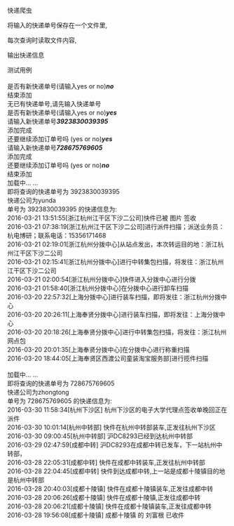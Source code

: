 快递爬虫

将输入的快递单号保存在一个文件里,

每次查询时读取文件内容,

输出快递信息

测试用例<br>
<br>
是否有新快递单号(请输入yes or no)***no***<br>
结束添加<br>
无已有快递单号,请先输入快递单号<br>
是否有新快递单号(请输入yes or no)***yes***<br>
请输入新快递单号***3923830039395***<br>
添加完成<br>
还要继续添加订单号吗 (yes or no)***yes***<br>
请输入新快递单号***728675769605***<br>
添加完成<br>
还要继续添加订单号吗 (yes or no)***no***<br>
结束添加<br>
加载中... ...<br>
即将查询的快递单号为 3923830039395<br>
快递公司为yunda<br>
单号为 3923830039395 的快递信息为:<br>
2016-03-21 13:51:55[浙江杭州江干区下沙二公司]快件已被 图片 签收<br>
2016-03-21 07:38:19[浙江杭州江干区下沙二公司]进行派件扫描；派送业务员：杭电博研；联系电话：15356171468<br>
2016-03-21 02:19:01[浙江杭州分拨中心]从站点发出，本次转运目的地：浙江杭州江干区下沙二公司<br>
2016-03-21 02:15:41[浙江杭州分拨中心]进行中转集包扫描，将发往：浙江杭州江干区下沙二公司<br>
2016-03-21 02:00:54[浙江杭州分拨中心]快件进入分拨中心进行分拨<br>
2016-03-21 01:58:40[浙江杭州分拨中心]在分拨中心进行卸车扫描<br>
2016-03-20 22:57:32[上海分拨中心]进行装车扫描，即将发往：浙江杭州分拨中心<br>
2016-03-20 20:26:11[上海奉贤分拨中心]进行装车扫描，即将发往：上海分拨中心<br>
2016-03-20 20:18:26[上海奉贤分拨中心]进行中转集包扫描，将发往：浙江杭州网点包<br>
2016-03-20 20:01:35[上海奉贤分拨中心]在分拨中心进行称重扫描<br>
2016-03-20 18:44:05[上海奉贤区西渡公司童装淘宝服务部]进行揽件扫描<br>
<br>
加载中... ...<br>
即将查询的快递单号为 728675769605<br>
快递公司为zhongtong<br>
单号为 728675769605 的快递信息为:<br>
2016-03-30 11:58:34[杭州下沙区] 杭州下沙区的电子大学代理点签收单晚回正在派件<br>
2016-03-30 10:01:14[杭州中转部] 快件在杭州中转部装车,正发往杭州下沙区<br>
2016-03-30 09:00:45[杭州中转部] 沪DC8293已经到达杭州中转部<br>
2016-03-29 02:47:59[成都中转] 沪DC8293在成都中转已发车，下一站杭州中转部，<br>
2016-03-28 22:05:31[成都中转] 快件在成都中转装车,正发往杭州中转部<br>
2016-03-28 22:04:45[成都中转] 快件到达成都中转,上一站是成都十陵镇目的地是杭州中转部<br>
2016-03-28 20:40:03[成都十陵镇] 快件在成都十陵镇装车,正发往成都中转<br>
2016-03-28 20:06:26[成都十陵镇] 快件在成都十陵镇,正发往成都中转<br>
2016-03-28 20:06:21[成都十陵镇] 快件在成都十陵镇装车,正发往成都中转<br>
2016-03-28 19:56:08[成都十陵镇] 成都十陵镇 的 刘富根 已收件 <br>
<br>
